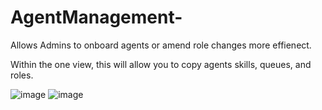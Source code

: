 # AgentManagement-

Allows Admins to onboard agents or amend role changes more effienect. 

Within the one view, this will allow you to copy agents skills, queues, and roles. 

![image](https://github.com/RichardTelecomTech/AgentManagement-/assets/153075593/61d99a96-bcb3-464c-bf1b-c580eb705d80)
![image](https://github.com/RichardTelecomTech/Agent-Management/assets/153075593/21d32597-fe64-4564-b648-5360eb65f252)
